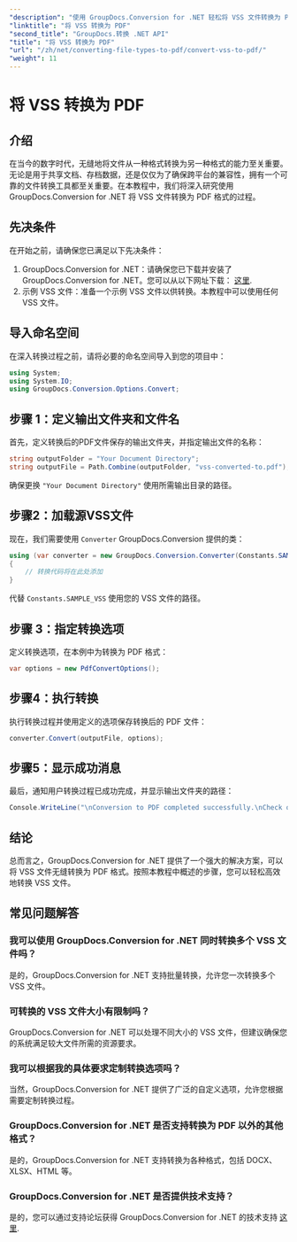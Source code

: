 ```yaml
---
"description": "使用 GroupDocs.Conversion for .NET 轻松将 VSS 文件转换为 PDF。批量转换、可自定义选项以及无缝集成。"
"linktitle": "将 VSS 转换为 PDF"
"second_title": "GroupDocs.转换 .NET API"
"title": "将 VSS 转换为 PDF"
"url": "/zh/net/converting-file-types-to-pdf/convert-vss-to-pdf/"
"weight": 11
---
```


# 将 VSS 转换为 PDF

## 介绍
在当今的数字时代，无缝地将文件从一种格式转换为另一种格式的能力至关重要。无论是用于共享文档、存档数据，还是仅仅为了确保跨平台的兼容性，拥有一个可靠的文件转换工具都至关重要。在本教程中，我们将深入研究使用 GroupDocs.Conversion for .NET 将 VSS 文件转换为 PDF 格式的过程。
## 先决条件
在开始之前，请确保您已满足以下先决条件：
1. GroupDocs.Conversion for .NET：请确保您已下载并安装了 GroupDocs.Conversion for .NET。您可以从以下网址下载： [这里](https://releases。groupdocs.com/conversion/net/).
2. 示例 VSS 文件：准备一个示例 VSS 文件以供转换。本教程中可以使用任何 VSS 文件。

## 导入命名空间
在深入转换过程之前，请将必要的命名空间导入到您的项目中：
```csharp
using System;
using System.IO;
using GroupDocs.Conversion.Options.Convert;
```
## 步骤 1：定义输出文件夹和文件名
首先，定义转换后的PDF文件保存的输出文件夹，并指定输出文件的名称：
```csharp
string outputFolder = "Your Document Directory";
string outputFile = Path.Combine(outputFolder, "vss-converted-to.pdf");
```
确保更换 `"Your Document Directory"` 使用所需输出目录的路径。
## 步骤2：加载源VSS文件
现在，我们需要使用 `Converter` GroupDocs.Conversion 提供的类：
```csharp
using (var converter = new GroupDocs.Conversion.Converter(Constants.SAMPLE_VSS))
{
    // 转换代码将在此处添加
}
```
代替 `Constants.SAMPLE_VSS` 使用您的 VSS 文件的路径。
## 步骤 3：指定转换选项
定义转换选项，在本例中为转换为 PDF 格式：
```csharp
var options = new PdfConvertOptions();
```
## 步骤4：执行转换
执行转换过程并使用定义的选项保存转换后的 PDF 文件：
```csharp
converter.Convert(outputFile, options);
```
## 步骤5：显示成功消息
最后，通知用户转换过程已成功完成，并显示输出文件夹的路径：
```csharp
Console.WriteLine("\nConversion to PDF completed successfully.\nCheck output in {0}", outputFolder);
```

## 结论
总而言之，GroupDocs.Conversion for .NET 提供了一个强大的解决方案，可以将 VSS 文件无缝转换为 PDF 格式。按照本教程中概述的步骤，您可以轻松高效地转换 VSS 文件。
## 常见问题解答
### 我可以使用 GroupDocs.Conversion for .NET 同时转换多个 VSS 文件吗？
是的，GroupDocs.Conversion for .NET 支持批量转换，允许您一次转换多个 VSS 文件。
### 可转换的 VSS 文件大小有限制吗？
GroupDocs.Conversion for .NET 可以处理不同大小的 VSS 文件，但建议确保您的系统满足较大文件所需的资源要求。
### 我可以根据我的具体要求定制转换选项吗？
当然，GroupDocs.Conversion for .NET 提供了广泛的自定义选项，允许您根据需要定制转换过程。
### GroupDocs.Conversion for .NET 是否支持转换为 PDF 以外的其他格式？
是的，GroupDocs.Conversion for .NET 支持转换为各种格式，包括 DOCX、XLSX、HTML 等。
### GroupDocs.Conversion for .NET 是否提供技术支持？
是的，您可以通过支持论坛获得 GroupDocs.Conversion for .NET 的技术支持 [这里](https://forum。groupdocs.com/c/conversion/11).